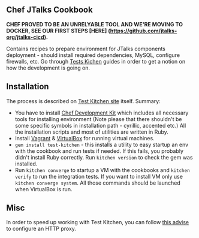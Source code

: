 Chef JTalks Cookbook
----

**CHEF PROVED TO BE AN UNRELYABLE TOOL AND WE'RE MOVING TO DOCKER, SEE OUR FIRST STEPS [HERE] (https://github.com/jtalks-org/jtalks-cicd).**

Contains recipes to prepare environment for JTalks components deployment - should install required dependencies, MySQL,
configure firewalls, etc. Go through [Tests Kichen](http://kitchen.ci/) guides in order to get a notion on how the
development is going on.

## Installation

The process is described on [Test Kitchen site](http://kitchen.ci/docs/getting-started/installing) itself. Summary:
- You have to install [Chef Development Kit](https://downloads.getchef.com/chef-dk/) which includes all necessary tools for installing environment (Note please that there shouldn't be some specific symbols in installation path - cyrillic, accented etc.)
 All the installation scripts and most of utilities are written in Ruby.
- Install [Vagrant](http://www.vagrantup.com/) & [VirtualBox](https://www.virtualbox.org/wiki/Downloads) for running
 virtual machines.
- `gem install test-kitchen` - this installs a utility to easy startup an env with the cookbook and run tests if needed.
 If this fails, you probably didn't install Ruby correctly. Run `kitchen version` to check the gem was installed.
- Run `kitchen converge` to startup a VM with the cookbooks and `kitchen verify` to run the integration tests.
If you want to install VM only use `kitchen converge system`.
All those commands should be launched when VirtualBox is run.

## Misc

In order to speed up working with Test Kitchen, you can follow [this advise](https://gist.github.com/fnichol/7551540) to
configure an HTTP proxy.
